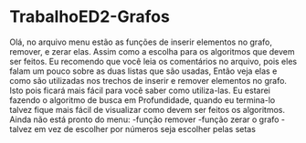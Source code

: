 # TrabalhoED2-Grafos

Olá, no arquivo menu estão as funções de inserir elementos no grafo, remover, e zerar elas.
Assim como a escolha para os algoritmos que devem ser feitos.
Eu recomendo que você leia os comentários no arquivo, pois eles falam um pouco sobre as duas listas que são usadas,
Então veja elas e como são utilizadas nos trechos de inserir e remover elementos no grafo.
Isto pois ficará mais fácil para você saber como utiliza-las.
Eu estarei fazendo o algoritmo de busca em Profundidade, quando eu termina-lo talvez fique mais fácil de visualizar como devem
ser feitos os algoritmos.
Ainda não está pronto do menu:
  -função remover
  -função zerar o grafo
  -talvez em vez de escolher por números seja escolher pelas setas
